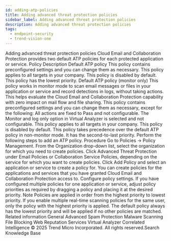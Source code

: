 ```yaml
---
id: adding-atp-policies
title: Adding advanced threat protection policies
sidebar_label: Adding advanced threat protection policies
description: Adding advanced threat protection policies
tags:
  - endpoint-security
  - trend-vision-one
---
```


 Adding advanced threat protection policies Cloud Email and Collaboration Protection provides two default ATP policies for each protected application or service. Policy Description Default ATP policy This policy contains preconfigured settings and you can change them as necessary. This policy applies to all targets in your company. This policy is disabled by default. This policy has the lowest priority. Default ATP policy (monitor only) This policy works in monitor mode to scan email messages or files in your application or service and record detections in logs, without taking actions. This helps evaluate the Cloud Email and Collaboration Protection capability with zero impact on mail flow and file sharing. This policy contains preconfigured settings and you can change them as necessary, except for the following: All actions are fixed to Pass and not configurable. The Monitor and log only option in Virtual Analyzer is selected and not configurable. This policy applies to all targets in your company. This policy is disabled by default. This policy takes precedence over the default ATP policy in non-monitor mode. It has the second-to-last priority. Perform the following steps to add an ATP policy. Procedure Go to Policies → Policy Management. From the Organization drop-down list, select the organization for which you need to create policies. Click Advanced Threat Protection under Email Policies or Collaboration Service Policies, depending on the service for which you want to create policies. Click Add Policy and select an application or service to create a policy for. You can create policies for the applications and services that you have granted Cloud Email and Collaboration Protection access to. Configure policy settings. If you have configured multiple policies for one application or service, adjust policy priorities as required by dragging a policy and placing it at the desired priority. Note Policies are applied in order from the highest priority to lowest priority. If you enable multiple real-time scanning policies for the same user, only the policy with the highest priority is applied. The default policy always has the lowest priority and will be applied if no other policies are matched. Related information General Advanced Spam Protection Malware Scanning File Blocking Web Reputation Services Virtual Analyzer Correlated Intelligence © 2025 Trend Micro Incorporated. All rights reserved.Search Knowledge Base
